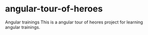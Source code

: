 # angular-tour-of-heroes
Angular trainings
This is a angular tour of heores project for learning angular trainings.
